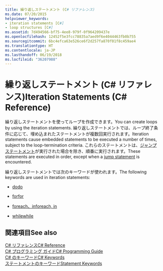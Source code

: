 ```yaml
---
title: 繰り返しステートメント (C# リファレンス)
ms.date: 07/20/2015
helpviewer_keywords:
- iteration statements [C#]
- loop structures [C#]
ms.assetid: 7d494566-bf75-4ee8-979f-0f964209437e
ms.openlocfilehash: 12452f5e3fcc78835a7aed9f6e4044463fb0b755
ms.sourcegitcommit: 6bc4efca63e526ce6f2d257fa870f01f8c459ae4
ms.translationtype: HT
ms.contentlocale: ja-JP
ms.lasthandoff: 06/19/2018
ms.locfileid: "36207988"
---
```

# <a name="iteration-statements-c-reference"></a><span data-ttu-id="46911-102">繰り返しステートメント (C# リファレンス)</span><span class="sxs-lookup"><span data-stu-id="46911-102">Iteration Statements (C# Reference)</span></span>

<span data-ttu-id="46911-103">繰り返しステートメントを使ってループを作成できます。</span><span class="sxs-lookup"><span data-stu-id="46911-103">You can create loops by using the iteration statements.</span></span> <span data-ttu-id="46911-104">繰り返しステートメントでは、ループ終了条件に応じて、埋め込まれたステートメントが複数回実行されます。</span><span class="sxs-lookup"><span data-stu-id="46911-104">Iteration statements cause embedded statements to be executed a number of times, subject to the loop-termination criteria.</span></span> <span data-ttu-id="46911-105">これらのステートメントは、[ジャンプ ステートメント](jump-statements.md)が実行された場合を除き、順番に実行されます。</span><span class="sxs-lookup"><span data-stu-id="46911-105">These statements are executed in order, except when a [jump statement](jump-statements.md) is encountered.</span></span>

<span data-ttu-id="46911-106">繰り返しステートメントでは次のキーワードが使われます。</span><span class="sxs-lookup"><span data-stu-id="46911-106">The following keywords are used in iteration statements:</span></span>

- [<span data-ttu-id="46911-107">do</span><span class="sxs-lookup"><span data-stu-id="46911-107">do</span></span>](do.md)

- [<span data-ttu-id="46911-108">for</span><span class="sxs-lookup"><span data-stu-id="46911-108">for</span></span>](for.md)

- [<span data-ttu-id="46911-109">foreach、in</span><span class="sxs-lookup"><span data-stu-id="46911-109">foreach, in</span></span>](foreach-in.md)

- [<span data-ttu-id="46911-110">while</span><span class="sxs-lookup"><span data-stu-id="46911-110">while</span></span>](while.md)

## <a name="see-also"></a><span data-ttu-id="46911-111">関連項目</span><span class="sxs-lookup"><span data-stu-id="46911-111">See also</span></span>

 [<span data-ttu-id="46911-112">C# リファレンス</span><span class="sxs-lookup"><span data-stu-id="46911-112">C# Reference</span></span>](../index.md)  
 [<span data-ttu-id="46911-113">C# プログラミング ガイド</span><span class="sxs-lookup"><span data-stu-id="46911-113">C# Programming Guide</span></span>](../../programming-guide/index.md)  
 [<span data-ttu-id="46911-114">C# のキーワード</span><span class="sxs-lookup"><span data-stu-id="46911-114">C# Keywords</span></span>](index.md)  
 [<span data-ttu-id="46911-115">ステートメントのキーワード</span><span class="sxs-lookup"><span data-stu-id="46911-115">Statement Keywords</span></span>](statement-keywords.md)
